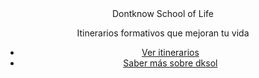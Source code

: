 <section id="primary-content" class="inner">
    <div class="container">
      <header id="header">
        <div class="row">
          <div class="span2">
            <div class="title hideText">Dontknow School of Life</div>
          </div>
          <hgroup>
            <div class="span7">
              <p class="subtitle">Itinerarios formativos que mejoran tu vida</p>
            </div>
          </hgroup>
          <div class="span3">
            <ul class="unstyled">
              <li>
                <a href="/" class="btn">Ver itinerarios</a>
              </li>
              <li>
                <a href="/que-es.html">Saber más sobre dksol</a>
              </li>
            </ul>
          </p>
        </div>
      </div>
    </header>
  </div>
</section>
